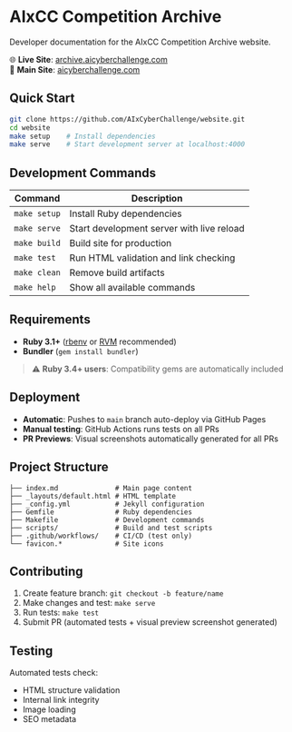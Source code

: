 # AIxCC Competition Archive

Developer documentation for the AIxCC Competition Archive website.

🌐 **Live Site**: [archive.aicyberchallenge.com](https://archive.aicyberchallenge.com)  
🔗 **Main Site**: [aicyberchallenge.com](https://aicyberchallenge.com)

## Quick Start

```bash
git clone https://github.com/AIxCyberChallenge/website.git
cd website
make setup    # Install dependencies
make serve    # Start development server at localhost:4000
```

## Development Commands

| Command | Description |
|---------|-------------|
| `make setup` | Install Ruby dependencies |
| `make serve` | Start development server with live reload |
| `make build` | Build site for production |
| `make test` | Run HTML validation and link checking |
| `make clean` | Remove build artifacts |
| `make help` | Show all available commands |

## Requirements

- **Ruby 3.1+** ([rbenv](https://github.com/rbenv/rbenv) or [RVM](https://rvm.io/) recommended)
- **Bundler** (`gem install bundler`)

> ⚠️ **Ruby 3.4+ users**: Compatibility gems are automatically included

## Deployment

- **Automatic**: Pushes to `main` branch auto-deploy via GitHub Pages
- **Manual testing**: GitHub Actions runs tests on all PRs
- **PR Previews**: Visual screenshots automatically generated for all PRs

## Project Structure

```
├── index.md              # Main page content
├── _layouts/default.html # HTML template
├── _config.yml           # Jekyll configuration
├── Gemfile               # Ruby dependencies
├── Makefile              # Development commands
├── scripts/              # Build and test scripts
├── .github/workflows/    # CI/CD (test only)
└── favicon.*             # Site icons
```

## Contributing

1. Create feature branch: `git checkout -b feature/name`
2. Make changes and test: `make serve`
3. Run tests: `make test`
4. Submit PR (automated tests + visual preview screenshot generated)

## Testing

Automated tests check:
- HTML structure validation
- Internal link integrity  
- Image loading
- SEO metadata
